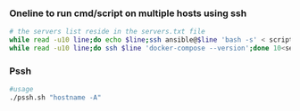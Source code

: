### Oneline to run cmd/script on multiple hosts using ssh

```bash
# the servers list reside in the servers.txt file
while read -u10 line;do echo $line;ssh ansible@$line 'bash -s' < script_remote_ssh.sh;done 10< servers.txt
while read -u10 line;do ssh $line 'docker-compose --version';done 10<servers.txt
```

### Pssh

```bash
#usage
./pssh.sh "hostname -A"
```